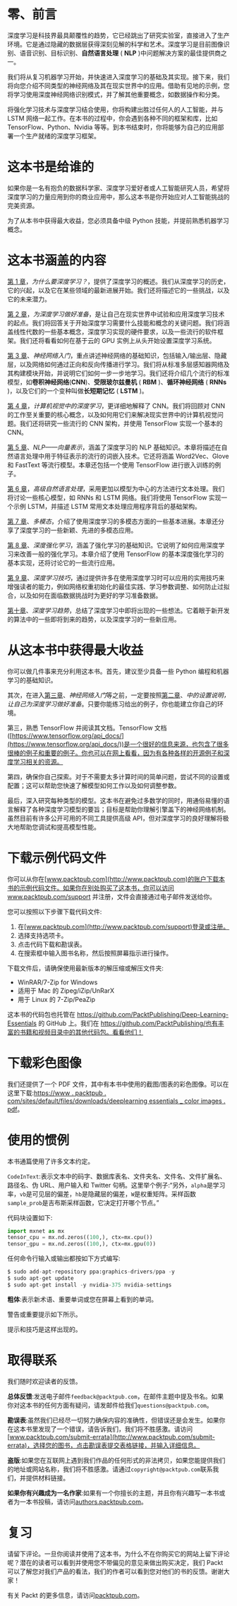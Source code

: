 

# 零、前言

深度学习是科技界最具颠覆性的趋势，它已经跳出了研究实验室，直接进入了生产环境。它是通过隐藏的数据层获得深刻见解的科学和艺术。深度学习是目前图像识别、语音识别、目标识别、**自然语言处理** ( **NLP** )中问题解决方案的最佳提供商之一。

我们将从复习机器学习开始，并快速进入深度学习的基础及其实现。接下来，我们将向您介绍不同类型的神经网络及其在现实世界中的应用。借助有见地的示例，您将学习使用深度神经网络识别模式，并了解其他重要概念，如数据操作和分类。

将强化学习技术与深度学习结合使用，你将构建出胜过任何人的人工智能，并与 LSTM 网络一起工作。在本书的过程中，你会遇到各种不同的框架和库，比如 TensorFlow、Python、Nvidia 等等。到本书结束时，你将能够为自己的应用部署一个生产就绪的深度学习框架。



# 这本书是给谁的

如果你是一名有抱负的数据科学家、深度学习爱好者或人工智能研究人员，希望将深度学习的力量应用到你的商业应用中，那么这本书是你开始应对人工智能挑战的完美资源。

为了从本书中获得最大收益，您必须具备中级 Python 技能，并提前熟悉机器学习概念。



# 这本书涵盖的内容

[第 1 章](493c55cb-3fea-436a-a44b-6e7231fe3dba.xhtml)，*为什么要深度学习？*，提供了深度学习的概述。我们从深度学习的历史，它的兴起，以及它在某些领域的最新进展开始。我们还将描述它的一些挑战，以及它的未来潜力。

[第 2 章](832a41d4-7499-4921-b5f7-88539508028e.xhtml)，*为深度学习做好准备*，是让自己在现实世界中试验和应用深度学习技术的起点。我们将回答关于开始深度学习需要什么技能和概念的关键问题。我们将涵盖线性代数的一些基本概念，深度学习实现的硬件要求，以及一些流行的软件框架。我们还将看看如何在基于云的 GPU 实例上从头开始设置深度学习系统。

[第 3 章](832a41d4-7499-4921-b5f7-88539508028e.xhtml)、*神经网络入门*，重点讲述神经网络的基础知识，包括输入/输出层、隐藏层，以及网络如何通过正向和反向传播进行学习。我们将从标准多层感知器网络及其构建模块开始，并说明它们如何一步一步地学习。我们还将介绍几个流行的标准模型，如**卷积神经网络**(**CNN**)、**受限玻尔兹曼机** ( **RBM** )、**循环神经网络** ( **RNNs** )，以及它们的一个变种叫做**长短期记忆** ( **LSTM** )。

[第 4 章](376d1d26-c4be-445b-8304-ab2b6b64f134.xhtml)，*计算机视觉中的深度学习*，更详细地解释了 CNN。我们将回顾对 CNN 的工作至关重要的核心概念，以及如何用它们来解决现实世界中的计算机视觉问题。我们还将研究一些流行的 CNN 架构，并使用 TensorFlow 实现一个基本的 CNN。

[第 5 章](9180f330-af15-43ed-9841-c19508d4e842.xhtml)、*NLP——向量表示*，涵盖了深度学习的 NLP 基础知识。本章将描述在自然语言处理中用于特征表示的流行的词嵌入技术。它还将涵盖 Word2Vec、Glove 和 FastText 等流行模型。本章还包括一个使用 TensorFlow 进行嵌入训练的例子。

[第 6 章](f8f8e6a7-987a-4194-92e5-ee09fc517bf7.xhtml)，*高级自然语言处理*，采用更加以模型为中心的方法进行文本处理。我们将讨论一些核心模型，如 RNNs 和 LSTM 网络。我们将使用 TensorFlow 实现一个示例 LSTM，并描述 LSTM 常用文本处理应用程序背后的基础架构。

[第 7 章](5e39280c-2e54-4ce0-8129-768f14248ebc.xhtml)、*多模态*，介绍了使用深度学习的多模态方面的一些基本进展。本章还分享了深度学习的一些新颖、先进的多模态应用。

[第 8 章](c10aca19-4591-42aa-b500-d915a5ee56b2.xhtml)、*深度强化学习*，涵盖了强化学习的基础知识。它说明了如何应用深度学习来改善一般的强化学习。本章介绍了使用 TensorFlow 的基本深度强化学习的基本实现，还将讨论它的一些流行应用。

[第 9 章](1fabf585-130b-46c0-a4fd-85a459ad17a5.xhtml)、*深度学习技巧*，通过提供许多在使用深度学习时可以应用的实用技巧来增强读者的能力，例如网络权重初始化的最佳实践、学习参数调整、如何防止过拟合，以及如何在面临数据挑战时为更好的学习准备数据。

[第十章](4267aa5f-0893-4d40-9a8a-9cb5e8c82f42.xhtml)、*深度学习趋势*，总结了深度学习中即将出现的一些想法。它着眼于新开发的算法中的一些即将到来的趋势，以及深度学习的一些新应用。



# 从这本书中获得最大收益

你可以做几件事来充分利用这本书。首先，建议至少具备一些 Python 编程和机器学习的基础知识。

其次，在进入[第三章](832a41d4-7499-4921-b5f7-88539508028e.xhtml)、*神经网络入门*等之前，一定要按照[第二章](7ea715d3-38a1-45ce-83af-0583b92b2efc.xhtml)、*中的设置说明，让自己为深度学习做好准备*。只要你能练习给出的例子，你也能建立你自己的环境。

第三，熟悉 TensorFlow 并阅读其文档。TensorFlow 文档([https://www.tensorflow.org/api_docs/](https://www.tensorflow.org/api_docs/))是一个很好的信息来源，也包含了很多很棒的例子和重要的例子。你也可以在网上看看，因为有各种各样的开源例子和深度学习相关的资源。

第四，确保你自己探索。对于不需要太多计算时间的简单问题，尝试不同的设置或配置；这可以帮助您快速了解模型如何工作以及如何调整参数。

最后，深入研究每种类型的模型。这本书在避免过多数学的同时，用通俗易懂的语言解释了各种深度学习模型的要旨；目标是帮助你理解引擎盖下的神经网络机制。虽然目前有许多公开可用的不同工具提供高级 API，但对深度学习的良好理解将极大地帮助您调试和提高模型性能。



# 下载示例代码文件

你可以从你在[www.packtpub.com](http://www.packtpub.com)的账户下载本书的示例代码文件。如果你在别处购买了这本书，你可以访问 www.packtpub.com/support 并注册，文件会直接通过电子邮件发送给你。

您可以按照以下步骤下载代码文件:

1.  在[www.packtpub.com](http://www.packtpub.com/support)登录或注册。
2.  选择支持选项卡。
3.  点击代码下载和勘误表。
4.  在搜索框中输入图书名称，然后按照屏幕指示进行操作。

下载文件后，请确保使用最新版本的解压缩或解压文件夹:

*   WinRAR/7-Zip for Windows
*   适用于 Mac 的 Zipeg/iZip/UnRarX
*   用于 Linux 的 7-Zip/PeaZip

这本书的代码包也托管在 https://github.com/PacktPublishing/Deep-Learning-Essentials 的 GitHub 上。我们在 https://github.com/PacktPublishing/也有丰富的书籍和视频目录中的其他代码包。看看他们！



# 下载彩色图像

我们还提供了一个 PDF 文件，其中有本书中使用的截图/图表的彩色图像。可以在这里下载:[https://www . packtpub . com/sites/default/files/downloads/deeplearning essentials _ color images . pdf](https://www.packtpub.com/sites/default/files/downloads/DeepLearningEssentials_ColorImages.pdf)。



# 使用的惯例

本书通篇使用了许多文本约定。

`CodeInText`:表示文本中的码字、数据库表名、文件夹名、文件名、文件扩展名、路径名、伪 URL、用户输入和 Twitter 句柄。这里举个例子:“另外，`alpha`是学习率，`vb`是可见层的偏差，`hb`是隐藏层的偏差，`W`是权重矩阵。采样函数`sample_prob`是吉布斯采样函数，它决定打开哪个节点。”

代码块设置如下:

```py
import mxnet as mx
tensor_cpu = mx.nd.zeros((100,), ctx=mx.cpu())
tensor_gpu = mx.nd.zeros((100,), ctx=mx.gpu(0))
```

任何命令行输入或输出都按如下方式编写:

```py
$ sudo add-apt-repository ppa:graphics-drivers/ppa -y
$ sudo apt-get update
$ sudo apt-get install -y nvidia-375 nvidia-settings
```

**粗体**:表示新术语、重要单词或您在屏幕上看到的单词。

警告或重要提示如下所示。

提示和技巧是这样出现的。



# 取得联系

我们随时欢迎读者的反馈。

**总体反馈**:发送电子邮件`feedback@packtpub.com`，在邮件主题中提及书名。如果你对这本书的任何方面有疑问，请发邮件给我们`questions@packtpub.com`。

**勘误表**:虽然我们已经尽一切努力确保内容的准确性，但错误还是会发生。如果你在这本书里发现了一个错误，请告诉我们，我们将不胜感激。请访问[www.packtpub.com/submit-errata](http://www.packtpub.com/submit-errata)，选择您的图书，点击勘误表提交表格链接，并输入详细信息。

**盗版**:如果您在互联网上遇到我们作品的任何形式的非法拷贝，如果您能提供我们的地址或网站名称，我们将不胜感激。请通过`copyright@packtpub.com`联系我们，并提供材料链接。

**如果你有兴趣成为一名作家**:如果有一个你擅长的主题，并且你有兴趣写一本书或者为一本书投稿，请访问[authors.packtpub.com](http://authors.packtpub.com/)。



# 复习

请留下评论。一旦你阅读并使用了这本书，为什么不在你购买它的网站上留下评论呢？潜在的读者可以看到并使用您不带偏见的意见来做出购买决定，我们 Packt 可以了解您对我们产品的看法，我们的作者可以看到您对他们的书的反馈。谢谢大家！

有关 Packt 的更多信息，请访问[packtpub.com](https://www.packtpub.com/)。